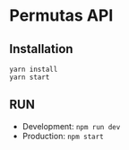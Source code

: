 # Permutas API

## Installation

```
yarn install
yarn start
```

## RUN

- Development: `npm run dev`
- Production: `npm start`
